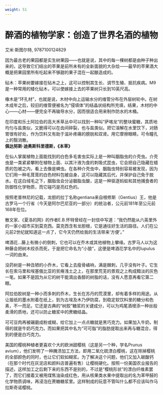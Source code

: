 ```yaml
---
weight: 51
---
```

# 醉酒的植物学家：创造了世界名酒的植物

艾米·斯图尔特, 9787100124829

因为最古老的果园都是实生树果园——也就是说，其中的每一棵树都是由种子种出来的，这导致它们结出的苹果是前所未有的全新面貌的大杂烩——最早的苹果酒大概是把果园里所有吃起来不够甜的果子混在一起酿造成的。

砧木：苹果树要嫁接在砧木之上，这可以控制其生长、调节生殖、抵抗疾病。M9是一种常用的矮化砧木，可以使嫁接上去的苹果树只长到10英尺高。

橡木是“环孔材”，也就是说，木材中向上运输水分的维管分布在外层树轮中。在树木成年之后，较旧的维管便被名为“侵填体”的结晶状结构所充填，结果，木材的中心——心材——便完全不再输导水分，因而很适合用来制作防水的木桶。

在印度和乐土阿拉伯的高大禾草丛中可以找到一种叫“萨喀龙”的整块蜜糖，其质地均匀与盐类似，又脆得可以在齿间碎裂，也与盐类似。把它溶解在水里饮下，对肠胃很有好处，作为饮料又有助于滋补疼痛的膀胱和双肾。用它摩擦眼睛，可令瞳孔上的翳消散。  
**佩达努斯·迪奥斯科里德斯，《本草》**

在仙人掌属植物上面能找到的白色多毛害虫实际上是一种叫胭脂虫的介壳虫。介壳虫是一类紧紧攀附在植物上面、以其汁液为食的刺吸式昆虫，它会把自己隐藏在蜡质的包被之内，看上去像是蜱虫。在各种介壳虫中，胭脂虫特别容易被发现，因为它们用一种毛茸茸的白色材料包被自身，这可以隐藏其后代，并保护自己免于脱水。在这白绒毛之下，胭脂虫会分泌胭脂虫酸，这是一种驱逐蚂蚁和其他捕食者的防御性化学物质，而它碰巧是亮红色的。

按照老普林尼的记载，龙胆的拉丁名称gentiana来自根修斯（Gentius）王，他是古罗马一个行省（今天是阿尔巴尼亚的一部分）的统治者，公元前181年至公元前168年在位。

散文家、《夏洛的网》的作者E.B.怀特曾经在一封信中写道：“我仍然能从六英里外的一家小超市买到莫克西。莫克西含有龙胆根，它是通往好生活的路径。人们在公元前2世纪就知道这一点了，它今天仍然给我的生活带来‘方便’。”

啤酒花…藤上有微小的倒刺，它也可以在乔木或其他植物上攀缘。古罗马人以为这种藤会把树木绞杀而死，于是把它命名为“小狼”，这便是啤酒花学名中的lupulus一词的由来。

没药树是一种丑陋的小乔木，它看上去瘦骨嶙响，满是棘刺，几乎没有叶子。它生长在索马里和埃塞俄比亚的贫瘠浅土之上，在那里荒芜的景观之上构成黯淡的灰色一笔。如果不是因为从它的树干能滴出香醇的树脂的话，没有人愿意再看它第二眼。

阿拉伯胶树是一种小而多刺的乔木，生长在苏丹的荒漠里，却有着多样的用途。从让报纸的墨水附着在纸上，到为古埃及木乃伊防腐，到稳定软饮料里的糖分和色素，不一而足。它还是古典的“树胶”糖浆的关键成分，可以为鸡尾酒增添一种丝般柔滑的质地，还可以防止糖浆中的蔗糖结晶。

可可豆肉再被碾磨成粉或糊，给它加上一点点糖就是黑巧克力。如果加入牛奶，制得的就是牛奶巧克力。而如果把其中名为“可可脂”的脂肪提取出来再与糖混合，得到的便是白巧克力。

美国的樱桃种植者更喜欢个大的欧洲甜樱桃（这是另一个种，学名Prunus avium），他们发明了一种腌渍加工方法，即用二氧化硫漂白樱桃，这在除掉樱桃的全部颜色的同时，也让它们软如糊浆。为了解决这个问题，他们又加入碳酸钙（在那个时代在灰泥店和颜料店普遍有售）让樱桃硬化。按照一份美国农业报告的描述，这样加工之后剩下来的东西不是别的，不过是“樱桃形状”的漂白纤维素罢了，而它们接着又被用煤焦油染成红色，用从核果类水果中提取出的名为苯甲醛的化学物质调味，再浸泡在蔗糖糖浆里。这样制成的玩意不管叫什么都不应该叫作马拉斯奇诺樱桃。